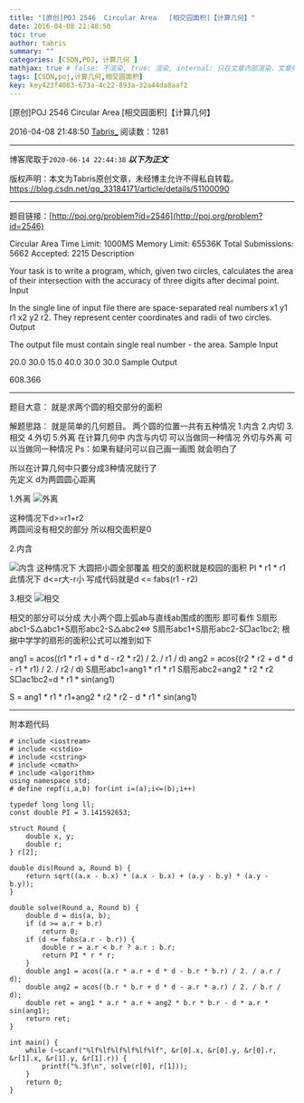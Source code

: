 ```yaml
---
title: "[原创]POJ 2546  Circular Area   [相交园面积]【计算几何】"
date: 2016-04-08 21:48:50
toc: true
author: tabris
summary: ""
categories: [CSDN,POJ, 计算几何 ]
mathjax: true # false: 不渲染, true: 渲染, internal: 只在文章内部渲染，文章列表中不渲染
tags: [CSDN,poj,计算几何,相交圆面积]
key: key423f4083-673a-4c22-893a-32a44da8aaf2
---
```


[原创]POJ 2546  Circular Area   [相交园面积]【计算几何】

2016-04-08 21:48:50  [Tabris_](https://me.csdn.net/qq_33184171) 阅读数：1281

---

博客爬取于`2020-06-14 22:44:38`
***以下为正文***

版权声明：本文为Tabris原创文章，未经博主允许不得私自转载。
https://blog.csdn.net/qq_33184171/article/details/51100090

<!-- more -->

---

题目链接：[http://poj.org/problem?id=2546](http://poj.org/problem?id=2546)


Circular Area
Time Limit: 1000MS		Memory Limit: 65536K
Total Submissions: 5662		Accepted: 2215
Description

Your task is to write a program, which, given two circles, calculates the area of their intersection with the accuracy of three digits after decimal point.
Input

In the single line of input file there are space-separated real numbers x1 y1 r1 x2 y2 r2. They represent center coordinates and radii of two circles.
Output

The output file must contain single real number - the area.
Sample Input

20.0 30.0 15.0 40.0 30.0 30.0
Sample Output

608.366

---------------------------

题目大意：
就是求两个圆的相交部分的面积

解题思路：
就是简单的几何题目。
两个圆的位置一共有五种情况
1.内含 2.内切 3.相交 4.外切 5.外离
在计算几何中 内含与内切 可以当做同一种情况  外切与外离 可以当做同一种情况
Ps：如果有疑问可以自己画一画图 就会明白了

所以在计算几何中只要分成3种情况就行了  
先定义 d为两圆圆心距离

1.外离
![外离](http://img.blog.csdn.net/20160408213313210)

这种情况下d>=r1+r2  
两圆间没有相交的部分 
所以相交面积是0

2.内含

![内含](http://img.blog.csdn.net/20160408213509414)
这种情况下 大圆把小圆全部覆盖
相交的面积就是校园的面积 PI * r1 * r1
此情况下 d<=r大-r小
写成代码就是d <= fabs(r1 - r2)

3.相交
![相交](http://img.blog.csdn.net/20160408213838460)

相交的部分可以分成 大小两个圆上弧ab与直线ab围成的图形
即可看作 
S扇形abc1-S△abc1+S扇形abc2-S△abc2<=>
S扇形abc1+S扇形abc2-S□ac1bc2;
根据中学学的扇形的面积公式可以推到如下

ang1 = acos((r1 * r1 + d * d - r2 * r2) / 2. / r1 / d)
ang2 = acos((r2 * r2 + d * d - r1 * r1) / 2. / r2 / d)
S扇形abc1=ang1 * r1 * r1
S扇形abc2=ang2 * r2 * r2
S□ac1bc2=d * r1 * sin(ang1)

S = ang1 * r1 * r1+ang2 * r2 * r2 - d * r1 * sin(ang1)


-----------------------
附本题代码
```
# include <iostream>  
# include <cstdio>  
# include <cstring>  
# include <cmath>  
# include <algorithm>  
using namespace std;  
# define repf(i,a,b) for(int i=(a);i<=(b);i++)  
  
typedef long long ll;  
const double PI = 3.141592653;  
  
struct Round {  
    double x, y;  
    double r;  
} r[2];  
  
double dis(Round a, Round b) {  
    return sqrt((a.x - b.x) * (a.x - b.x) + (a.y - b.y) * (a.y - b.y));  
}  
  
double solve(Round a, Round b) {  
    double d = dis(a, b);  
    if (d >= a.r + b.r)  
        return 0;  
    if (d <= fabs(a.r - b.r)) {  
        double r = a.r < b.r ? a.r : b.r;  
        return PI * r * r;  
    }  
    double ang1 = acos((a.r * a.r + d * d - b.r * b.r) / 2. / a.r / d);  
    double ang2 = acos((b.r * b.r + d * d - a.r * a.r) / 2. / b.r / d);  
    double ret = ang1 * a.r * a.r + ang2 * b.r * b.r - d * a.r * sin(ang1);  
    return ret;  
}  
  
int main() {  
    while (~scanf("%lf%lf%lf%lf%lf%lf", &r[0].x, &r[0].y, &r[0].r, &r[1].x, &r[1].y, &r[1].r)) {  
        printf("%.3f\n", solve(r[0], r[1]));  
    }  
    return 0;  
}  
```
